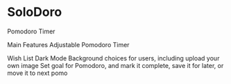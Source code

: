 # SoloDoro
Pomodoro Timer

Main Features
Adjustable Pomodoro Timer

Wish List
Dark Mode
Background choices for users, including upload your own image
Set goal for Pomodoro, and mark it complete, save it for later, or move it to next pomo 
